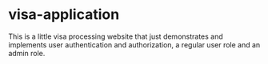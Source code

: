 # visa-application
This is a little visa processing website that just demonstrates and implements user authentication and authorization, a regular user role and an admin role.
